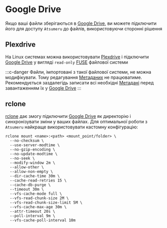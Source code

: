 # Google Drive

Якщо ваші файли зберігаються в [Google Drive](https://drive.google.com/), ви можете підключити його для доступу `Atsumeru` до файлів, використовуючи сторонні рішення

## Plexdrive

На Linux системах можна використовувати [Plexdrive](https://github.com/plexdrive/plexdrive) і підключити [Google Drive](https://drive.google.com/) у вигляді `read-only` [FUSE](https://www.wikiwand.com/uk/Filesystem_in_Userspace) файлової системи

:::c-danger
Файли, імпортовані з такої файлової системи, не можна модифікувати. Тому редагування [Метаданих](./metadata.md) не працюватиме. Рекомендується заздалегідь записати всі необхідні [Метадані](./metadata.md) перед завантаженням їх у [Google Drive](https://drive.google.com/)
:::

## rclone

[rclone](https://rclone.org/) дає змогу підключити [Google Drive](https://drive.google.com/) як директорію і синхронізувати зміни у ваших файлах. Для оптимальної роботи з `Atsumeru` найкраще використовувати кастомну конфігурацію:
```
rclone mount <name>:<path> <mount_point/folder> \
  --no-checksum \
  --use-server-modtime \
  --no-gzip-encoding \
  --no-update-modtime \
  --no-seek \
  --modify-window 2m \
  --allow-other \
  --allow-non-empty \
  --dir-cache-time 30m \
  --cache-read-retries 15 \
  --cache-db-purge \
  --timeout 30m \
  --vfs-cache-mode full \
  --vfs-read-chunk-size 2M \
  --vfs-read-chunk-size-limit 5M \
  --vfs-cache-max-age 30m \
  --attr-timeout 20s \
  --poll-interval 9m \
  --vfs-cache-poll-interval 10m
```